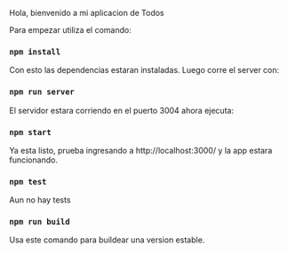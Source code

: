 Hola, bienvenido a mi aplicacion de Todos

Para empezar utiliza el comando:
 ### `npm install` 

 Con esto las dependencias estaran instaladas. Luego corre el server con:

 ### `npm run server`

 El servidor estara corriendo en el puerto 3004 ahora ejecuta: 

 ### `npm start`

 Ya esta listo, prueba ingresando a http://localhost:3000/ y la app estara funcionando. 

### `npm test`

Aun no hay tests 

### `npm run build`

Usa este comando para buildear una version estable.


